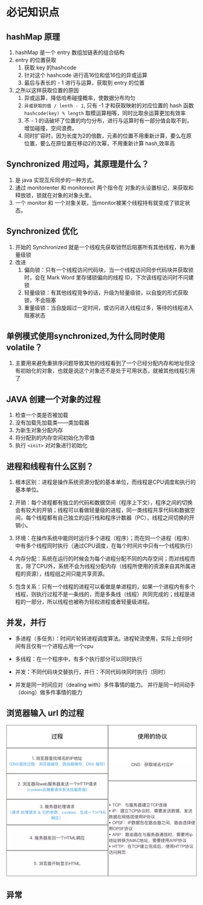 # 必记知识点

## hashMap 原理

1. hashMap 是一个 entry 数组加链表的组合结构
2. entry 的位置获取
   1. 获取 key 的hashcode
   2. 针对这个 hashcode 进行高16位和低16位的异或运算
   3. 最后与表长的 - 1 进行与运算，获取到 entry 的位置
3. 之所以这样获取位置的原因
   1. 异或运算，降低哈希碰撞概率，使数据分布均匀
   2. `异或获取的值 / lenth - 1`, 只有 -1 才和获取映射的对应位置的 hash 函数`hashcode(key) % length` 取模运算相等，同时比取余运算更加有效率
   3. 不 - 1 的话破坏了位置的均匀分布，进行与运算时有一部分值会取不到，增加碰撞，空间浪费。
   4. 同时扩容时，因为长度为2的倍数，元素的位置不用重新计算，要么在原位置，要么在原位置在移动2的次幂，不用重新计算 hash,效率高

## Synchronized 用过吗，其原理是什么？

1. 是 java 实现互斥同步的一种方式。
2. 通过 monitorenter 和 monitorexit 两个指令在 对象的头设置标记，来获取和释放锁，锁就在对象的对象头里。
3. 一个 monitor 和 一个对象关联，当monitor被某个线程持有就变成了锁定状态。

## Synchronized 优化

1. 开始的 Synchronized 就是一个线程先获取锁然后阻塞所有其他线程，称为重量级锁
2. 改进
   1. 偏向锁：只有一个线程访问代码块，当一个线程访问同步代码块并获取锁时，会在 Mark Word 里存储锁偏向的线程 ID，下次该线程访问时不问建锁
   2. 轻量级锁：有其他线程竞争的话，升级为轻量级锁，以自旋的形式获取锁，不会阻塞
   3. 重量级锁：当自旋超过一定时间，或访问进入线程过多，等待的线程进入阻塞状态

## 单例模式使用synchronized,为什么同时使用volatile？ 

1. 主要用来避免重排序问题导致其他的线程看到了一个已经分配内存和地址但没有初始化的对象，也就是说这个对象还不是处于可用状态，就被其他线程引用了

## JAVA 创建一个对象的过程

1. 检查一个类是否被加载
2. 没有加载先加载类——类加载器
3. 为新生对象分配内存
4. 将分配到的内存空间初始化为零值
5. 执行 `<init>` 对对象进行初始化

## 进程和线程有什么区别？

1. 根本区别：进程是操作系统资源分配的基本单位，而线程是CPU调度和执行的基本单位。

2. 开销：每个进程都有独立的代码和数据空间（程序上下文），程序之间的切换会有较大的开销；线程可以看做轻量级的进程，同一类线程共享代码和数据空间，每个线程都有自己独立的运行栈和程序计数器（PC），线程之间切换的开销小。

3. 环境：在操作系统中能同时运行多个进程（程序）；而在同一个进程（程序）中有多个线程同时执行（通过CPU调度，在每个时间片中只有一个线程执行）

4. 内存分配：系统在运行的时候会为每个进程分配不同的内存空间；而对线程而言，除了CPU外，系统不会为线程分配内存（线程所使用的资源来自其所属进程的资源），线程组之间只能共享资源。

5. 包含关系：只有一个线程的进程可以看做是单进程的，如果一个进程内有多个线程，则执行过程不是一条线的，而是多条线（线程）共同完成的；线程是进程的一部分，所以线程也被称为轻权进程或者轻量级进程。

## 并发，并行

* 多进程（多任务）：时间片轮转进程调度算法。进程轮流使用，实际上任何时间有且仅有一个进程占用一个cpu

* 多线程：在一个程序中，有多个执行部分可以同时执行

* 并发：不同代码块交替执行，并行：不同代码块同时执行（同时）

* 并发是同一时间应对（dealing with）多件事情的能力。 并行是同一时间动手（doing）做多件事情的能力

## 浏览器输入 url 的过程

![pic](../../picture/url过程.png)

## 异常

